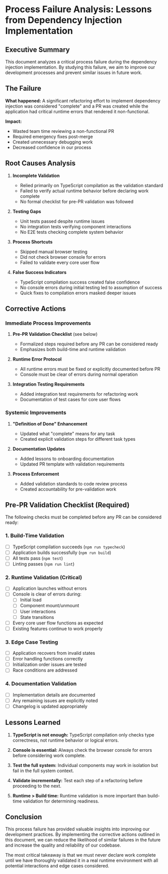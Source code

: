 # Process Failure Analysis: Lessons from Dependency Injection Implementation

## Executive Summary

This document analyzes a critical process failure during the dependency injection implementation. By studying this failure, we aim to improve our development processes and prevent similar issues in future work.

## The Failure

**What happened:** A significant refactoring effort to implement dependency injection was considered "complete" and a PR was created while the application had critical runtime errors that rendered it non-functional.

**Impact:**
- Wasted team time reviewing a non-functional PR
- Required emergency fixes post-merge
- Created unnecessary debugging work
- Decreased confidence in our process

## Root Causes Analysis

1. **Incomplete Validation**
   - Relied primarily on TypeScript compilation as the validation standard
   - Failed to verify actual runtime behavior before declaring work complete
   - No formal checklist for pre-PR validation was followed

2. **Testing Gaps**
   - Unit tests passed despite runtime issues
   - No integration tests verifying component interactions
   - No E2E tests checking complete system behavior

3. **Process Shortcuts**
   - Skipped manual browser testing
   - Did not check browser console for errors
   - Failed to validate every core user flow

4. **False Success Indicators**
   - TypeScript compilation success created false confidence
   - No console errors during initial testing led to assumption of success
   - Quick fixes to compilation errors masked deeper issues

## Corrective Actions

### Immediate Process Improvements

1. **Pre-PR Validation Checklist** (see below)
   - Formalized steps required before any PR can be considered ready
   - Emphasizes both build-time and runtime validation

2. **Runtime Error Protocol**
   - All runtime errors must be fixed or explicitly documented before PR
   - Console must be clear of errors during normal operation

3. **Integration Testing Requirements**
   - Added integration test requirements for refactoring work
   - Documentation of test cases for core user flows

### Systemic Improvements

1. **"Definition of Done" Enhancement**
   - Updated what "complete" means for any task
   - Created explicit validation steps for different task types

2. **Documentation Updates**
   - Added lessons to onboarding documentation
   - Updated PR template with validation requirements

3. **Process Enforcement**
   - Added validation standards to code review process
   - Created accountability for pre-validation work

## Pre-PR Validation Checklist (Required)

The following checks must be completed before any PR can be considered ready:

### 1. Build-Time Validation
- [ ] TypeScript compilation succeeds (`npm run typecheck`)
- [ ] Application builds successfully (`npm run build`)
- [ ] All tests pass (`npm test`)
- [ ] Linting passes (`npm run lint`)

### 2. Runtime Validation (Critical)
- [ ] Application launches without errors
- [ ] Console is clear of errors during:
  - [ ] Initial load
  - [ ] Component mount/unmount
  - [ ] User interactions
  - [ ] State transitions
- [ ] Every core user flow functions as expected
- [ ] Existing features continue to work properly

### 3. Edge Case Testing
- [ ] Application recovers from invalid states
- [ ] Error handling functions correctly
- [ ] Initialization order issues are tested
- [ ] Race conditions are addressed

### 4. Documentation Validation
- [ ] Implementation details are documented
- [ ] Any remaining issues are explicitly noted
- [ ] Changelog is updated appropriately

## Lessons Learned

1. **TypeScript is not enough:** TypeScript compilation only checks type correctness, not runtime behavior or logical errors.

2. **Console is essential:** Always check the browser console for errors before considering work complete.

3. **Test the full system:** Individual components may work in isolation but fail in the full system context.

4. **Validate incrementally:** Test each step of a refactoring before proceeding to the next.

5. **Runtime > Build time:** Runtime validation is more important than build-time validation for determining readiness.

## Conclusion

This process failure has provided valuable insights into improving our development practices. By implementing the corrective actions outlined in this document, we can reduce the likelihood of similar failures in the future and increase the quality and reliability of our codebase.

The most critical takeaway is that we must never declare work complete until we have thoroughly validated it in a real runtime environment with all potential interactions and edge cases considered.